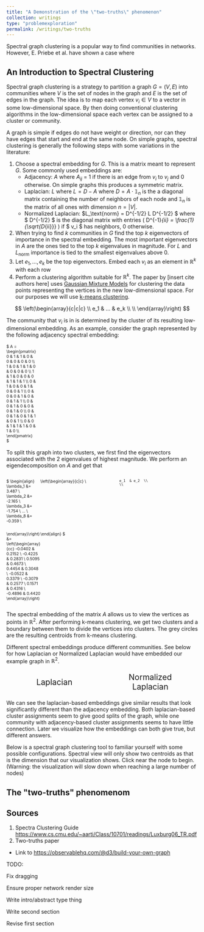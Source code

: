 ```yaml
---
title: "A Demonstration of the \"two-truths\" phenomenon"
collection: writings
type: "problemexploration"
permalink: /writings/two-truths
---
```


Spectral graph clustering is a popular way to find communities in networks. However, E. Priebe et al. have shown a case where 

An Introduction to Spectral Clustering
-----
Spectral graph clustering is a strategy to partition a graph $G = (V , E)$ into communities where $V$ is the set of nodes in the graph and $E$ is the set of edges in the graph. The idea is to map each vertex $v_i \in V$ to a vector in some low-dimensional space. By then doing conventional clustering algorithms in the low-dimensional space each vertex can be assigned to a cluster or community.

A graph is simple if edges do not have weight or direction, nor can they have edges that start and end at the same node. On simple graphs, spectral clustering is generally the following steps with some variations in the literature:

1. Choose a spectral embedding for $G$. This is a matrix meant to represent $G$. Some commonly used embeddings are:
    * Adjacency: $A$ where $A_{ij}$ = 1 if there is an edge from $v_i$ to $v_j$ and 0 otherwise. On simple graphs this produces a symmetric matrix.
    * Laplacian: $L$ where $L = D - A$ where $D = A \cdot \mathbb{1}_n$ is the a diagonal matrix containing the number of neighbors of each node and $\mathbb{1}_n$ is the matrix of all ones with dimension $n=\vert V \vert$.
    * Normalized Laplacian: $L_\text{norm} = D^{-1/2} L D^{-1/2} $ where $ D^{-1/2} $ is the diagonal matrix with entries \( D^{-1}_{ii} = \frac{1}{\sqrt{D_{ii}}} \) if $ v_i $ has neighbors, 0 otherwise.
2. When trying to find $k$ communities in $G$ find the top $k$ eigenvectors of importance in the spectral embedding. The most important eigenvectors in $A$ are the ones tied to the top $k$ eigenvalues in magnitude. For $L$ and $L_\text{norm}$ importance is tied to the smallest eigenvalues above 0.
3. Let $e_1,...,e_k$ be the top eigenvectors. Embed each $v_i$ as an element in $\mathbb R^k$ with each row 
4. Perform a clustering algorithm suitable for $\mathbb R^k$. The paper by [insert cite authors here] uses [Gaussian Mixture Models](something.com) for clustering the data points representing the vertices in the new low-dimensional space. For our purposes we will use [k-means clustering](something.com).

$$ \left(\begin{array}{c|c|c}
                      \\
    e_1  & ... & e_k  \\
                      \\
  \end{array}\right) $$
 
The community that $v_i$ is in is determined by the cluster of its resulting low-dimensional embedding. As an example, consider the graph represented by the following adjacency spectral embedding:

<div class="latex-and-graph">
$ A = \begin{pmatrix} 0 & 1 & 1 & 0 & 0 & 0 & 0 & 0 \\
    1 & 0 & 1 & 1 & 0 & 0 & 0 & 0 \\
    1 & 1 & 0 & 0 & 0 & 1 & 1 & 1 \\
    0 & 1 & 0 & 0 & 1 & 0 & 0 & 1 \\
    0 & 0 & 0 & 1 & 0 & 0 & 1 & 1 \\
    0 & 0 & 1 & 0 & 0 & 0 & 1 & 0 \\
    0 & 0 & 1 & 0 & 1 & 1 & 0 & 1 \\
    0 & 0 & 1 & 1 & 1 & 0 & 1 & 0 \\
\end{pmatrix} $

<div id="graph-one" class="graph-holder"></div>
</div>

To split this graph into two clusters, we first find the eigenvectors associated with the 2 eigenvalues of highest magnitude. We perform an eigendecomposition on $A$ and get that

<div class="latex-and-graph">

$ \begin{align} \lambda_1 &= 3.487 \\ \lambda_2 &= -2.165 \\ \lambda_3 &= -1.754 \\  ... \\ \lambda_8 &= -0.359 \\

 \left(\begin{array}{c|c}
    \\
     
    e_1  & e_2  \\
    \\
    
  \end{array}\right) &= \left(\begin{array}{cc} -0.0402 & 0.2152 \\
-0.4225 & 0.2831 \\
0.5095 & 0.4673 \\
0.4454 & 0.3048 \\
-0.0522 & 0.3379 \\
-0.3079 & 0.2577 \\
0.1571 & 0.4316 \\
-0.4896 & 0.4420
\end{array}\right) 

\end{align} $

<div id="graph-two" class="graph-holder"></div>
</div>
 


The spectral embedding of the matrix $A$ allows us to view the vertices as points in $\mathbb R^2$. After performing k-means clustering, we get two clusters and a boundary between them to divide the vertices into clusters. The grey circles are the resulting centroids from k-means clustering.

Different spectral embeddings produce different communities. See below for how Laplacian or Normalized Laplacian would have embedded our example graph in $\mathbb R^2$.

<div class="side-by-side-graphs">
<div id="graph-three" class="graph-holder">Laplacian</div>
<div id="graph-four" class="graph-holder">Normalized Laplacian</div>
</div>

We can see the laplacian-based embeddings give similar results that look significantly different than the adjacency embedding. Both laplacian-based cluster assignments seem to give good splits of the graph, while one community with adjacency-based cluster assignments seems to have little connection. Later we visualize how the embeddings can both give true, but different answers.


Below is a spectral graph clustering tool to familiar yourself with some possible configurations. Spectral view will only show two centroids as that is the dimension that our visualization shows. Click near the node to begin. (Warning: the visualization will slow down when reaching a large number of nodes)

<div id="graph-five" class="graph-holder"></div>



The "two-truths" phenomenom
---------------------------

Sources
------

1. Spectra Clustering Guide https://www.cs.cmu.edu/~aarti/Class/10701/readings/Luxburg06_TR.pdf
2. Two-truths paper
* Link to https://observablehq.com/@d3/build-your-own-graph

TODO:

Fix dragging

Ensure proper network render size

Write intro/abstract type thing

Write second section

Revise first section


<!-- Matrix operations -->
<script type="text/javascript" src="/assets/js/libraries/mathjs.min.js"></script>
<!-- Kmeans implementation -->
<script type="text/javascript" src="/assets/js/libraries/skmeans.min.js"></script>
<!-- Graph drawing -->
<script type="text/javascript" src="/assets/js/libraries/d3.v5.min.js"></script>
<!-- Main -->
<script type="text/javascript" src="/assets/js/two-truths/two-truths.js"></script>



<style>

.view-controls {
    width: 100%;
    display: flex;
    justify-content: space-around;
    text-align: center;
}

.view-controls i {
    margin: auto 0.5em;
    cursor: pointer;
}

.view-controls i:hover {
    text-shadow: rgb(170 & 170 & 170) 0px 0.2em 0.4em;
}

.view-controls span {
    text-transform: capitalize;
}

#control-tooltip {
    position: absolute;
    background: #EEE;
    padding: .1em .2em;
    border: 1px solid #AAA;
    font-size: .7em;
    font-weight: 300;
}

.latex-and-graph {
    /* display: flex; */
    display: grid;
    grid-template-columns: .1fr 1fr 1fr;
    font-size: 0.75em;
    margin: 1.5em 0;
}

.graph-holder {
    margin: auto;
    width: 50%;
}

#graph-one {
    width: 50%;
}

#graph-two .view-controls {
    font-size: 3em;
}

#graph-five {
    width: 75%;
}

.side-by-side-graphs {
    margin: 1.5em 0;
    display: flex;
}

.side-by-side-graphs .graph-holder {
    width: 35%;
    text-align: center;
    font-size: 1.5em;
}

</style>